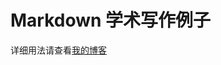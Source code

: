 # Markdown 学术写作例子

详细用法请查看[我的博客](http://zale.site/articles/2016/05/Academia-Writing-with-Markdown-Using-Pandoc.html)
